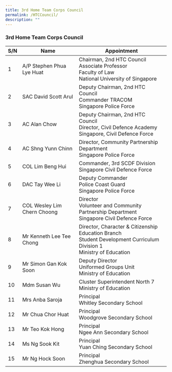 ```yaml
---
title: 3rd Home Team Corps Council
permalink: /HTCCouncil/
description: ""
---
```

### 3rd Home Team Corps Council


| S/N | Name | Appointment |
| -------- | -------- | -------- |
| 1     | A/P Stephen Phua Lye Huat     | Chairman, 2nd HTC Council<br>Associate Professor<br>Faculty of Law<br>National University of Singapore     |
| 2     | SAC David Scott Arul     | Deputy Chairman, 2nd HTC Council<br>Commander TRACOM<br>Singapore Police Force     |
| 3     | AC Alan Chow     | Deputy Chairman, 2nd HTC Council<br>Director, Civil Defence Academy<br>Singapore, Civil Defence Force     |
| 4     | AC Shng Yunn Chinn     | Director, Community Partnership Department<br>Singapore Police Force     |
| 5     | COL Lim Beng Hui     | Commander, 3rd SCDF Division<br>Singapore Civil Defence Force     |
| 6     | DAC Tay Wee Li     | Deputy Commander<br>Police Coast Guard<br>Singapore Police Force     |
| 7     | COL Wesley Lim Chern Choong     | Director<br>Volunteer and Community Partnership Department<br>Singapore Civil Defence Force     |
| 8     | Mr Kenneth Lee Tee Chong     | Director, Character & Citizenship Education Branch<br>Student Development Curriculum Division 1<br>Ministry of Education     |
| 9     | Mr Simon Gan Kok Soon     | Deputy Director<br>Uniformed Groups Unit<br>Ministry of Education     |
| 10     | Mdm Susan Wu     | Cluster Superintendent North 7<br>Ministry of Education     |
| 11     | Mrs Anba Saroja     | Principal<br>Whitley Secondary School     |
| 12     | Mr Chua Chor Huat     | Principal<br>Woodgrove Secondary School     |
| 13     | Mr Teo Kok Hong     | Principal<br>Ngee Ann Secondary School     |
| 14     | Ms Ng Sook Kit     | Principal<br>Yuan Ching Secondary School     |
| 15     | Mr Ng Hock Soon     | Principal<br>Zhenghua Secondary School     |
